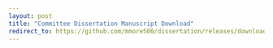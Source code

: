 ```yaml
---
layout: post
title: "Committee Dissertation Manuscript Download"
redirect_to: https://github.com/mmore500/dissertation/releases/download/v0.2.6/dissertation-manuscript.pdf
---
```

